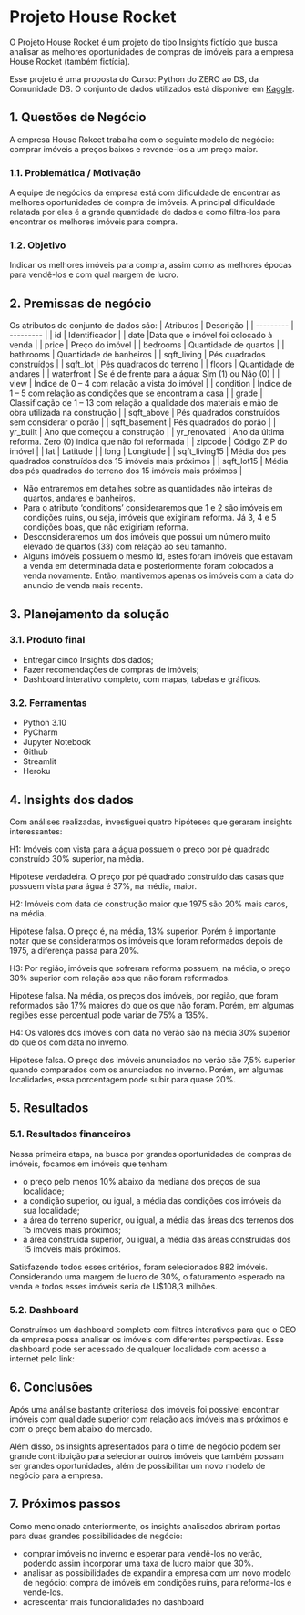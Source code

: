 # Projeto House Rocket
O Projeto House Rocket é um projeto do tipo Insights fictício que busca analisar as melhores oportunidades de compras de imóveis para a empresa House Rocket (também fictícia). 

Esse projeto é uma proposta do Curso: Python do ZERO ao DS, da Comunidade DS. O conjunto de dados utilizados está disponível em [Kaggle](https://www.kaggle.com/datasets/harlfoxem/housesalesprediction). 


## 1.	Questões de Negócio
A empresa House Rokcet trabalha com o seguinte modelo de negócio: comprar imóveis a preços baixos e revende-los a um preço maior. 
### 1.1.	Problemática / Motivação
A equipe de negócios da empresa está com dificuldade de encontrar as melhores oportunidades de compra de imóveis. A principal dificuldade relatada por eles é a grande quantidade de dados e como filtra-los para encontrar os melhores imóveis para compra.
### 1.2.	Objetivo
Indicar os melhores imóveis para compra, assim como as melhores épocas para vendê-los e com qual margem de lucro.

## 2.	Premissas de negócio
Os atributos do conjunto de dados são:
| Atributos |	Descrição |
| --------- | --------- |
| id | Identificador |
| date |Data que o imóvel foi colocado à venda |
| price	| Preço do imóvel |
| bedrooms	| Quantidade de quartos |
| bathrooms |	Quantidade de banheiros |
| sqft_living	| Pés quadrados construídos |
| sqft_lot |	Pés quadrados do terreno |
| floors	| Quantidade de andares |
| waterfront	| Se é de frente para a água: Sim (1) ou Não (0) |
| view |	Índice de 0 – 4 com relação a vista do imóvel |
| condition	| Índice de 1 – 5 com relação as condições que se encontram a casa |
| grade |	Classificação de 1 – 13 com relação a qualidade dos materiais e mão de obra utilizada na construção |
| sqft_above	| Pés quadrados construídos sem considerar o porão |
| sqft_basement |	Pés quadrados do porão |
| yr_built	| Ano que começou a construção |
| yr_renovated	| Ano da última reforma. Zero (0) indica que não foi reformada |
| zipcode | Código ZIP do imóvel |
| lat	| Latitude |
| long | Longitude |
| sqft_living15	| Média dos pés quadrados construídos dos 15 imóveis mais próximos |
| sqft_lot15 |	Média dos pés quadrados do terreno dos 15 imóveis mais próximos |

- Não entraremos em detalhes sobre as quantidades não inteiras de quartos, andares e banheiros.
- Para o atributo ‘conditions’ consideraremos que 1 e 2 são imóveis em condições ruins, ou seja, imóveis que exigiriam reforma. Já 3, 4 e 5 condições boas, que não exigiriam reforma.
- Desconsideraremos um dos imóveis que possui um número muito elevado de quartos (33) com relação ao seu tamanho.
- Alguns imóveis possuem o mesmo Id, estes foram imóveis que estavam a venda em determinada data e posteriormente foram colocados a venda novamente. Então, mantivemos apenas os imóveis com a data do anuncio de venda mais recente.

## 3.	Planejamento da solução

### 3.1.	Produto final
- Entregar cinco Insights dos dados;
- Fazer recomendações de compras de imóveis;
- Dashboard interativo completo, com mapas, tabelas e gráficos.


### 3.2.	Ferramentas
- Python 3.10
- PyCharm
- Jupyter Notebook
- Github
- Streamlit
- Heroku

## 4.	Insights dos dados
Com análises realizadas, investiguei quatro hipóteses que geraram insights interessantes:

H1: Imóveis com vista para a água possuem o preço por pé quadrado construído 30% superior, na média.

Hipótese verdadeira. O preço por pé quadrado construído das casas que possuem vista para água é 37%, na média, maior.

H2: Imóveis com data de construção maior que 1975 são 20% mais caros, na média.

Hipótese falsa. O preço é, na média, 13% superior. Porém é importante notar que se considerarmos os imóveis que foram reformados depois de 1975, a diferença passa para 20%.

H3: Por região, imóveis que sofreram reforma possuem, na média, o preço 30% superior com relação aos que não foram reformados.

Hipótese falsa. Na média, os preços dos imóveis, por região, que foram reformados são 17% maiores do que os que não foram. Porém, em algumas regiões esse percentual pode variar de 75% a 135%.

H4: Os valores dos imóveis com data no verão são na média 30% superior do que os com data no inverno.

Hipótese falsa. O preço dos imóveis anunciados no verão são 7,5% superior quando comparados com os anunciados no inverno. Porém, em algumas localidades, essa porcentagem pode subir para quase 20%.


## 5.	Resultados

### 5.1. Resultados financeiros

Nessa primeira etapa, na busca por grandes oportunidades de compras de imóveis, focamos em imóveis que tenham:

- o preço pelo menos 10% abaixo da mediana dos preços de sua localidade;
- a condição superior, ou igual, a média das condições dos imóveis da sua localidade;
- a área do terreno superior, ou igual, a média das áreas dos terrenos dos 15 imóveis mais próximos;
- a área construída superior, ou igual, a média das áreas construídas dos 15 imóveis mais próximos.

Satisfazendo todos esses critérios, foram selecionados 882 imóveis. Considerando uma margem de lucro de 30%, o faturamento esperado na venda e todos esses imóveis seria de U$108,3 milhões.

### 5.2. Dashboard

Construímos um dashboard completo com filtros interativos para que o CEO da empresa possa analisar os imóveis com diferentes perspectivas. Esse dashboard pode ser acessado de qualquer localidade com acesso a internet pelo link: 

## 6.	Conclusões
Após uma análise bastante criteriosa dos imóveis foi possível encontrar imóveis com qualidade superior com relação aos imóveis mais próximos e com o preço bem abaixo do mercado. 

Além disso, os insights apresentados para o time de negócio podem ser grande contribuição para selecionar outros imóveis que também possam ser grandes oportunidades, além de possibilitar um novo modelo de negócio para a empresa.

## 7.	Próximos passos
Como mencionado anteriormente, os insights analisados abriram portas para duas grandes possibilidades de negócio:
- comprar imóveis no inverno e esperar para vendê-los no verão, podendo assim incorporar uma taxa de lucro maior que 30%.
- analisar as possibilidades de expandir a empresa com um novo modelo de negócio: compra de imóveis em condições ruins, para reforma-los e vende-los.
- acrescentar mais funcionalidades no dashboard



